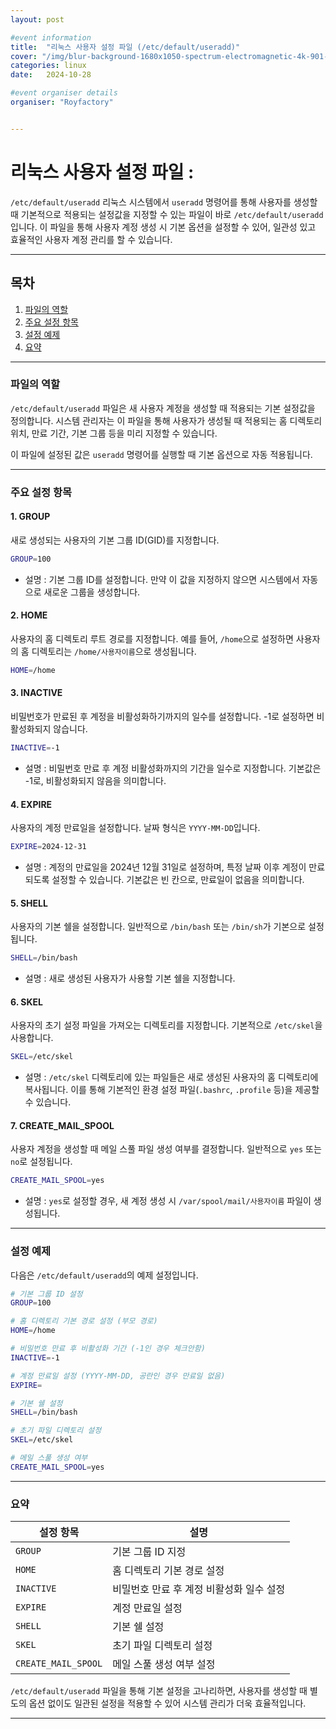 ```yaml
---
layout: post

#event information
title:  "리눅스 사용자 설정 파일 (/etc/default/useradd)"
cover: "/img/blur-background-1680x1050-spectrum-electromagnetic-4k-901-1.jpg"
categories: linux
date:   2024-10-28

#event organiser details
organiser: "Royfactory"


---
```

# 리눅스 사용자 설정 파일 :

`/etc/default/useradd`
리눅스 시스템에서 `useradd` 명령어를 통해 사용자를 생성할 때 기본적으로 적용되는 설정값을 지정할 수 있는 파일이 바로 `/etc/default/useradd`입니다. 이 파일을 통해 사용자 계정 생성 시 기본 옵션을 설정할 수 있어, 일관성 있고 효율적인 사용자 계정 관리를 할 수 있습니다.

---
## 목차
1. [파일의 역할](#파일의-역할)
2. [주요 설정 항목](#주요-설정-항목)
3. [설정 예제](#설정-예제)
4. [요약](#요약)

---

### 파일의 역할

`/etc/default/useradd` 파일은 새 사용자 계정을 생성할 때 적용되는 기본 설정값을 정의합니다. 시스템 관리자는 이 파일을 통해 사용자가 생성될 때 적용되는 홈 디렉토리 위치, 만료 기간, 기본 그룹 등을 미리 지정할 수 있습니다.

이 파일에 설정된 값은 `useradd` 명령어를 실행할 때 기본 옵션으로 자동 적용됩니다.

---

### 주요 설정 항목

#### 1. GROUP

새로 생성되는 사용자의 기본 그룹 ID(GID)를 지정합니다.

```bash
GROUP=100
```

* 설명 : 기본 그룹 ID를 설정합니다. 만약 이 값을 지정하지 않으면 시스템에서 자동으로 새로운 그룹을 생성합니다.

#### 2. HOME

사용자의 홈 디렉토리 루트 경로를 지정합니다. 예를 들어, `/home`으로 설정하면 사용자의 홈 디렉토리는 `/home/사용자이름`으로 생성됩니다.

```bash
HOME=/home
```

#### 3. INACTIVE

비밀번호가 만료된 후 계정을 비활성화하기까지의 일수를 설정합니다. -1로 설정하면 비활성화되지 않습니다.

```bash
INACTIVE=-1
```

* 설명 : 비밀번호 만료 후 계정 비활성화까지의 기간을 일수로 지정합니다. 기본값은 -1로, 비활성화되지 않음을 의미합니다.

#### 4. EXPIRE

사용자의 계정 만료일을 설정합니다. 날짜 형식은 `YYYY-MM-DD`입니다.

```bash
EXPIRE=2024-12-31
```

* 설명 : 계정의 만료일을 2024년 12월 31일로 설정하며, 특정 날짜 이후 계정이 만료되도록 설정할 수 있습니다. 기본값은 빈 칸으로, 만료일이 없음을 의미합니다.

#### 5. SHELL

사용자의 기본 쉘을 설정합니다. 일반적으로 `/bin/bash` 또는 `/bin/sh`가 기본으로 설정됩니다.

```bash
SHELL=/bin/bash
```

* 설명 : 새로 생성된 사용자가 사용할 기본 쉘을 지정합니다.

#### 6. SKEL

사용자의 초기 설정 파일을 가져오는 디렉토리를 지정합니다. 기본적으로 `/etc/skel`을 사용합니다.

```bash
SKEL=/etc/skel
```

* 설명 : `/etc/skel` 디렉토리에 있는 파일들은 새로 생성된 사용자의 홈 디렉토리에 복사됩니다. 이를 통해 기본적인 환경 설정 파일(`.bashrc`, `.profile` 등)을 제공할 수 있습니다.

#### 7. CREATE_MAIL_SPOOL

사용자 계정을 생성할 때 메일 스풀 파일 생성 여부를 결정합니다. 일반적으로 `yes` 또는 `no`로 설정됩니다.

```bash
CREATE_MAIL_SPOOL=yes
```

* 설명 : `yes`로 설정할 경우, 새 계정 생성 시 `/var/spool/mail/사용자이름` 파일이 생성됩니다.

---

### 설정 예제

다음은 `/etc/default/useradd`의 예제 설정입니다.

```bash
# 기본 그룹 ID 설정
GROUP=100

# 홈 디렉토리 기본 경로 설정 (부모 경로)
HOME=/home

# 비밀번호 만료 후 비활성화 기간 (-1인 경우 체크안함)
INACTIVE=-1

# 계정 만료일 설정 (YYYY-MM-DD, 공란인 경우 만료일 없음)
EXPIRE=

# 기본 쉘 설정
SHELL=/bin/bash

# 초기 파일 디렉토리 설정
SKEL=/etc/skel

# 메일 스풀 생성 여부
CREATE_MAIL_SPOOL=yes
```

---

### 요약

|설정 항목|설명|
|---|-----|
|`GROUP`|기본 그룹 ID 지정|
|`HOME`|홈 디렉토리 기본 경로 설정|
|`INACTIVE`|비밀번호 만료 후 계정 비활성화 일수 설정|
|`EXPIRE`|계정 만료일 설정|
|`SHELL`|기본 쉘 설정|
|`SKEL`|초기 파일 디렉토리 설정|
|`CREATE_MAIL_SPOOL`|메일 스풀 생성 여부 설정|

`/etc/default/useradd` 파일을 통해 기본 설정을 고나리하면, 사용자를 생성할 때 별도의 옵션 없이도 일관된 설정을 적용할 수 있어 시스템 관리가 더욱 효율적입니다.

---